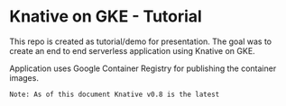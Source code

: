 # Knative on GKE - Tutorial
This repo is created as tutorial/demo for presentation. The goal was to create an end to end serverless application using Knative on GKE.

Application uses Google Container Registry for publishing the container images.

```
Note: As of this document Knative v0.8 is the latest
```
